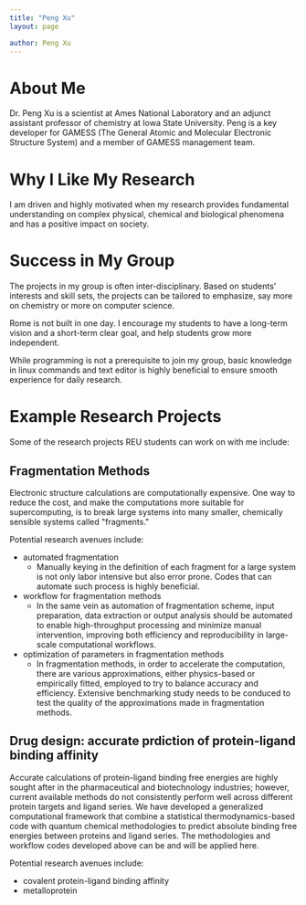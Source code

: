 ```yaml
---
title: "Peng Xu"
layout: page

author: Peng Xu
---
```


# About Me

Dr. Peng Xu is a scientist at Ames National Laboratory and an adjunct assistant professor of chemistry at Iowa State University. Peng is a key developer for GAMESS (The General Atomic and Molecular Electronic Structure System) and a member of GAMESS management team.


# Why I Like My Research

I am driven and highly motivated when my research provides fundamental understanding on complex physical, chemical and biological phenomena and has a positive impact on society.

# Success in My Group

The projects in my group is often inter-disciplinary. 
Based on students' interests and skill sets, the projects can be tailored to emphasize, say more on chemistry or more on computer science.

Rome is not built in one day. I encourage my students to have a long-term vision and a short-term clear goal, and help students grow more independent. 

While programming is not a prerequisite to join my group, basic knowledge in linux commands and text editor is highly beneficial to ensure smooth experience for daily research.

# Example Research Projects

Some of the research projects REU students can work on with me include:

## Fragmentation Methods

Electronic structure calculations are computationally expensive. One way to
reduce the cost, and make the computations more suitable for supercomputing, is
to break large systems into many smaller, chemically sensible systems called "fragments." 

Potential research avenues include:

- automated fragmentation
  - Manually keying in the definition of each fragment for a large system is not only labor intensive but also error prone.
    Codes that can automate such process is highly beneficial.
- workflow for fragmentation methods
  - In the same vein as automation of fragmentation scheme, input preparation, data extraction or output analysis should be automated to enable high-throughput processing and minimize manual intervention, improving both efficiency and reproducibility in large-scale computational workflows.
- optimization of parameters in fragmentation methods
  - In fragmentation methods, in order to accelerate the computation, there are various approximations, either physics-based or empirically fitted, employed to try to balance accuracy and efficiency.
    Extensive benchmarking study needs to be conduced to test the quality of the approximations made in fragmentation methods.
  
## Drug design: accurate prdiction of protein-ligand binding affinity 

Accurate calculations of protein-ligand binding free energies are highly sought after in the pharmaceutical and biotechnology industries; however, current available methods do not consistently perform well across different protein targets and ligand series.
We have developed a generalized computational framework that combine a statistical thermodynamics-based code with quantum chemical methodologies to predict absolute binding free energies between proteins and ligand series.
The methodologies and workflow codes developed above can be and will be applied here. 

Potential research avenues include:

- covalent protein-ligand binding affinity
- metalloprotein
